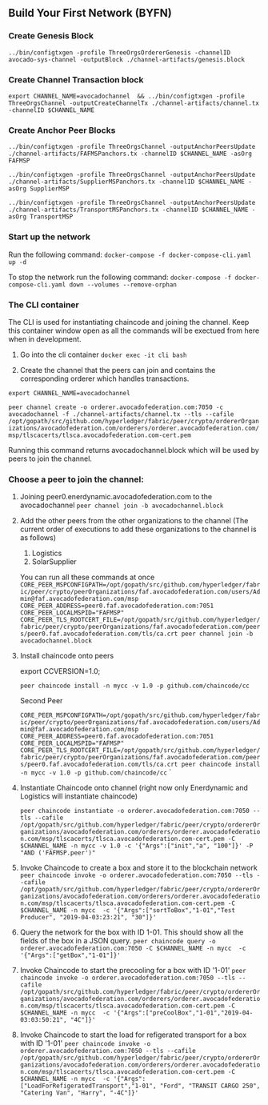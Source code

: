 ## Build Your First Network (BYFN)

### Create Genesis Block

`../bin/configtxgen -profile ThreeOrgsOrdererGenesis -channelID avocado-sys-channel -outputBlock ./channel-artifacts/genesis.block`

### Create Channel Transaction block

`export CHANNEL_NAME=avocadochannel  && ../bin/configtxgen -profile ThreeOrgsChannel -outputCreateChannelTx ./channel-artifacts/channel.tx -channelID $CHANNEL_NAME`

### Create Anchor Peer Blocks

`../bin/configtxgen -profile ThreeOrgsChannel -outputAnchorPeersUpdate ./channel-artifacts/FAFMSPanchors.tx -channelID $CHANNEL_NAME -asOrg FAFMSP`

`../bin/configtxgen -profile ThreeOrgsChannel -outputAnchorPeersUpdate ./channel-artifacts/SupplierMSPanchors.tx -channelID $CHANNEL_NAME -asOrg SupplierMSP`

`../bin/configtxgen -profile ThreeOrgsChannel -outputAnchorPeersUpdate ./channel-artifacts/TransportMSPanchors.tx -channelID $CHANNEL_NAME -asOrg TransportMSP`

### Start up the network
Run the following command:
`docker-compose -f docker-compose-cli.yaml up -d`

To stop the network run the following command:
`docker-compose -f docker-compose-cli.yaml down --volumes --remove-orphan`

### The CLI container
The CLI is used for instantiating chaincode and joining the channel. Keep this container window open as all the commands will be exectued from here when in development.

1. Go into the cli container
`docker exec -it cli bash`

2. Create the channel that the peers can join and contains the corresponding orderer which handles transactions.

`export CHANNEL_NAME=avocadochannel`

`peer channel create -o orderer.avocadofederation.com:7050 -c avocadochannel -f ./channel-artifacts/channel.tx --tls --cafile /opt/gopath/src/github.com/hyperledger/fabric/peer/crypto/ordererOrganizations/avocadofederation.com/orderers/orderer.avocadofederation.com/msp/tlscacerts/tlsca.avocadofederation.com-cert.pem`


Running this command returns avocadochannel.block which will be used by peers to join the channel.

### Choose a peer to join the channel:

1. Joining peer0.enerdynamic.avocadofederation.com to the avocadochannel
`peer channel join -b avocadochannel.block`

2. Add the other peers from the other organizations to the channel
    (The current order of executions to add these organizations to the channel is as follows)

    1. Logistics
    2. SolarSupplier

    You can run all these commands at once
    `
    CORE_PEER_MSPCONFIGPATH=/opt/gopath/src/github.com/hyperledger/fabric/peer/crypto/peerOrganizations/faf.avocadofederation.com/users/Admin@faf.avocadofederation.com/msp CORE_PEER_ADDRESS=peer0.faf.avocadofederation.com:7051 CORE_PEER_LOCALMSPID="FAFMSP"
    CORE_PEER_TLS_ROOTCERT_FILE=/opt/gopath/src/github.com/hyperledger/fabric/peer/crypto/peerOrganizations/faf.avocadofederation.com/peers/peer0.faf.avocadofederation.com/tls/ca.crt peer channel join -b avocadochannel.block
    `
3. Install chaincode onto peers

    export CCVERSION=1.0;

    `peer chaincode install -n mycc -v 1.0 -p github.com/chaincode/cc`

    Second Peer

    `CORE_PEER_MSPCONFIGPATH=/opt/gopath/src/github.com/hyperledger/fabric/peer/crypto/peerOrganizations/faf.avocadofederation.com/users/Admin@faf.avocadofederation.com/msp CORE_PEER_ADDRESS=peer0.faf.avocadofederation.com:7051 CORE_PEER_LOCALMSPID="FAFMSP"
    CORE_PEER_TLS_ROOTCERT_FILE=/opt/gopath/src/github.com/hyperledger/fabric/peer/crypto/peerOrganizations/faf.avocadofederation.com/peers/peer0.faf.avocadofederation.com/tls/ca.crt peer chaincode install -n mycc -v 1.0 -p github.com/chaincode/cc`
    `

5. Instantiate Chaincode onto channel (right now only Enerdynamic and Logistics will instantiate chaincode)

    `
    peer chaincode instantiate -o orderer.avocadofederation.com:7050 --tls --cafile /opt/gopath/src/github.com/hyperledger/fabric/peer/crypto/ordererOrganizations/avocadofederation.com/orderers/orderer.avocadofederation.com/msp/tlscacerts/tlsca.avocadofederation.com-cert.pem -C $CHANNEL_NAME -n mycc -v 1.0 -c '{"Args":["init","a", "100"]}' -P "AND ('FAFMSP.peer')"
    `

6. Invoke Chaincode to create a box and store it to the blockchain network
`peer chaincode invoke -o orderer.avocadofederation.com:7050 --tls --cafile /opt/gopath/src/github.com/hyperledger/fabric/peer/crypto/ordererOrganizations/avocadofederation.com/orderers/orderer.avocadofederation.com/msp/tlscacerts/tlsca.avocadofederation.com-cert.pem -C $CHANNEL_NAME -n mycc  -c '{"Args":["sortToBox","1-01","Test Producer", "2019-04-03:23:21", "30"]}'`

7. Query the network for the box with ID 1-01. This should show all the fields of the box in a JSON query.
`peer chaincode query -o orderer.avocadofederation.com:7050 -C $CHANNEL_NAME -n mycc  -c '{"Args":["getBox","1-01"]}'`

8. Invoke Chaincode to start the precooling for a box with ID '1-01'
`peer chaincode invoke -o orderer.avocadofederation.com:7050 --tls --cafile /opt/gopath/src/github.com/hyperledger/fabric/peer/crypto/ordererOrganizations/avocadofederation.com/orderers/orderer.avocadofederation.com/msp/tlscacerts/tlsca.avocadofederation.com-cert.pem -C $CHANNEL_NAME -n mycc  -c '{"Args":["preCoolBox","1-01","2019-04-03:03:50:21", "4C"]}'`

9. Invoke Chaincode to start the load for refigerated transport for a box with ID '1-01'
`peer chaincode invoke -o orderer.avocadofederation.com:7050 --tls --cafile /opt/gopath/src/github.com/hyperledger/fabric/peer/crypto/ordererOrganizations/avocadofederation.com/orderers/orderer.avocadofederation.com/msp/tlscacerts/tlsca.avocadofederation.com-cert.pem -C $CHANNEL_NAME -n mycc  -c '{"Args":["LoadForRefigeratedTransport","1-01", "Ford", "TRANSIT CARGO 250", "Catering Van", "Harry", "-4C"]}'`
